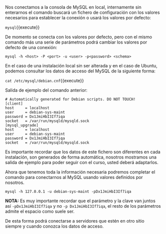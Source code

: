 Nos conectamos a la consola de MySQL en local, internamente sin enterarnos el comando buscará un fichero de configuración con los valores necesarios para establecer la conexión o usará los valores por defecto:

`mysql`{{execute}}

De momento se conecta con los valores por defecto, pero con el mismo comando más una serie de parámetros podrá cambiar los valores por defecto de una conexión:

```
mysql -h <host> -P <port> -u <user> -p<password> <schema>
```

En el caso de una instalación local sin ser alterada y en el caso de Ubuntu, podemos consultar los datos de acceso del MySQL de la siguiente forma:

`cat /etc/mysql/debian.cnf`{{execute}}

Salida de ejemplo del comando anterior:

```
# Automatically generated for Debian scripts. DO NOT TOUCH!
[client]
host     = localhost
user     = debian-sys-maint
password = Dx1JmiHbI3If7iqa
socket   = /var/run/mysqld/mysqld.sock
[mysql_upgrade]
host     = localhost
user     = debian-sys-maint
password = Dx1JmiHbI3If7iqa
socket   = /var/run/mysqld/mysqld.sock
```

Es importante recordar que los datos de este fichero son diferentes en cada instalación, son generados de forma automática, nosotros mostramos una salida de ejemplo para poder seguir con el curso, usted deberá adaptarlos.

Ahora que tenemos toda la información necesaria podremos completar el comando para conectarnos al MySQL usando valores definidos por nosotros.

`mysql -h 127.0.0.1 -u debian-sys-maint -pDx1JmiHbI3If7iqa`

**NOTA:** Es muy importante recordar que el parámetro y la clave van juntos así `-pDx1JmiHbI3If7iqa` y no `-p Dx1JmiHbI3If7iqa`, el resto de los parámetros admite el espacio como suele ser.

De esta forma podrá conectarse a servidores que estén en otro sitio siempre y cuando conozca los datos de acceso.
